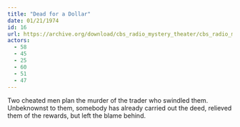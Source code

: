 ```yaml
---
title: "Dead for a Dollar"
date: 01/21/1974
id: 16
url: https://archive.org/download/cbs_radio_mystery_theater/cbs_radio_mystery_theater-0001-0050.zip/cbs_radio_mystery_theater-0001-0050%2Fcbsrmt_0016_dead_for_a_dollar.mp3
actors:
  - 58
  - 45
  - 25
  - 60
  - 51
  - 47
---
```

Two cheated men plan the murder of the trader who swindled them. Unbeknownst to them, somebody has already carried out the deed, relieved them of the rewards, but left the blame behind.